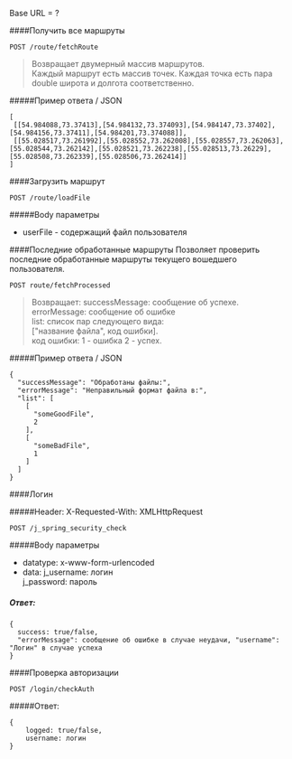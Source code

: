 Base URL = ?


####Получить все маршруты

`POST /route/fetchRoute`

> Возвращает двумерный массив маршрутов.  
> Каждый маршрут есть массив точек.
> Каждая точка есть пара double широта и долгота соответственно.   

#####Пример ответа / JSON

```
[
 [[54.984088,73.37413],[54.984132,73.374093],[54.984147,73.37402],[54.984156,73.37411],[54.984201,73.374088]],
 [[55.028517,73.261992],[55.028552,73.262008],[55.028557,73.262063],[55.028544,73.262142],[55.028521,73.262238],[55.028513,73.26229],[55.028508,73.262339],[55.028506,73.262414]]
]
```

####Загрузить маршрут

`POST /route/loadFile`

#####Body параметры
* userFile - содержащий файл пользователя

####Последние обработанные маршруты
Позволяет проверить последние обработанные маршруты текущего вошедшего пользователя.

`POST route/fetchProcessed`

> Возвращает:
> successMessage: сообщение об успехе.  
> errorMessage: сообщение об ошибке  
> list: список пар следующего вида:   
> ["название файла", код ошибки].  
> код ошибки: 1 - ошибка 2 - успех.   

#####Пример ответа / JSON

```
{
  "successMessage": "Обработаны файлы:",
  "errorMessage": "Неправильный формат файла в:",
  "list": [
    [
      "someGoodFile",
      2
    ],
    [
      "someBadFile",
      1
    ]
  ]
}
```


####Логин

#####Header:
X-Requested-With: XMLHttpRequest

`POST /j_spring_security_check`

#####Body параметры
* datatype: x-www-form-urlencoded  
* data: j_username: логин  
        j_password: пароль  


##### Ответ: 

```
{  
  success: true/false, 
  "errorMessage": сообщение об ошибке в случае неудачи, "username": "Логин" в случае успеха 
}
```  

####Проверка авторизации

`POST /login/checkAuth`


#####Ответ: 

```
{
    logged: true/false,
    username: логин
}
```

